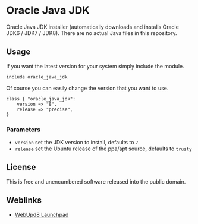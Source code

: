 # Oracle Java JDK
Oracle Java JDK installer (automatically downloads and installs Oracle JDK6 / JDK7 / JDK8). There are no actual Java
files in this repository.

## Usage
If you want the latest version for your system simply include the module.

```puppet
include oracle_java_jdk
```

Of course you can easily change the version that you want to use.

```puppet
class { "oracle_java_jdk":
    version => "8",
    release => "precise",
}
```

### Parameters
* `version` set the JDK version to install, defaults to `7`
* `release` set the Ubuntu release of the ppa/apt source, defaults to `trusty`

## License
This is free and unencumbered software released into the public domain.

## Weblinks
* [WebUpd8 Launchpad](https://launchpad.net/~webupd8team/+archive/java)
